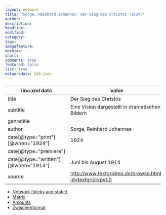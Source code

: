 ```yaml
---
layout: network
title: "Sorge, Reinhard Johannes: Der Sieg des Christos (1924)"
author:
description:
headline:
modified:
category:
tags:
imagefeature: 
mathjax: 
chart: 
comments: true
featured: false
list: true
networkdata: 149.json
---
```

lina.xml data  | value
------------- | -------------
title|Der Sieg des Christos
subtitle|Eine Vision dargestellt in dramatischen Bildern
genretitle|
author|Sorge, Reinhard Johannes
date[@type="print"][@when="1924"]|1924
date[@type="premiere"]|
date[@type="written"][@when="1914"]|Juni bis August 1914
source|http://www.textgridrep.de/browse.html?id=textgrid:vpvt.0



* [Network (sticky and static)](/network149)
* [Matrix](/matrix149)
* [Amounts](/amounts149)
* [Zwischenformat](/lina149 )
